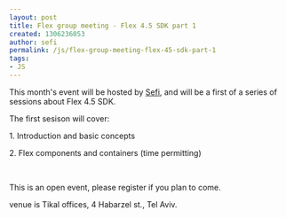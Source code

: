 ```yaml
---
layout: post
title: Flex group meeting - Flex 4.5 SDK part 1
created: 1306236053
author: sefi
permalink: /js/flex-group-meeting-flex-45-sdk-part-1
tags:
- JS
---
```

<p>This month's event will be hosted by <a href="http://www.tikalk.com/users/sefi">Sefi</a>, and will be a first of a series of sessions about Flex 4.5 SDK.</p>
<p>The first sesison will cover:</p>
<p>1. Introduction and basic concepts</p>
<p>2. Flex components and containers (time permitting)</p>
<p>&nbsp;</p>
<p>This is an open event, please register if you plan to come.</p>
<p>venue is Tikal offices, 4 Habarzel st., Tel Aviv.</p>

